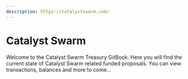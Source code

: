 ```yaml
---
description: https://catalystswarm.com/
---
```


# Catalyst Swarm

Welcome to the Catalyst Swarm Treasury GitBook. Here you will find the current state of Catalyst Swarm related funded proposals. You can view transactions, balances and more to come...
